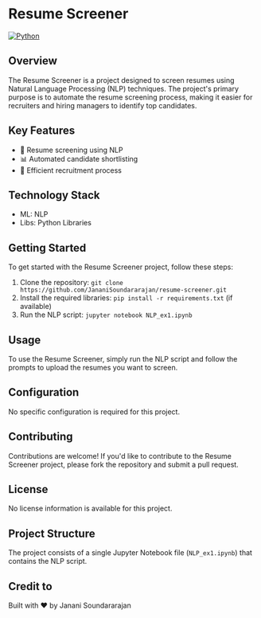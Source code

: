 # Resume Screener
[![Python](https://img.shields.io/badge/Python-3776AB?style=for-the-badge&logo=python&logoColor=white)](https://www.python.org/)

## Overview
The Resume Screener is a project designed to screen resumes using Natural Language Processing (NLP) techniques. The project's primary purpose is to automate the resume screening process, making it easier for recruiters and hiring managers to identify top candidates.

## Key Features
* 📄 Resume screening using NLP
* 📊 Automated candidate shortlisting
* 🚀 Efficient recruitment process

## Technology Stack
* ML: NLP
* Libs: Python Libraries

## Getting Started
To get started with the Resume Screener project, follow these steps:
1. Clone the repository: `git clone https://github.com/JananiSoundararajan/resume-screener.git`
2. Install the required libraries: `pip install -r requirements.txt` (if available)
3. Run the NLP script: `jupyter notebook NLP_ex1.ipynb`

## Usage
To use the Resume Screener, simply run the NLP script and follow the prompts to upload the resumes you want to screen.

## Configuration
No specific configuration is required for this project.

## Contributing
Contributions are welcome! If you'd like to contribute to the Resume Screener project, please fork the repository and submit a pull request.

## License
No license information is available for this project.

## Project Structure
The project consists of a single Jupyter Notebook file (`NLP_ex1.ipynb`) that contains the NLP script.

## Credit to
Built with ❤️ by Janani Soundararajan
